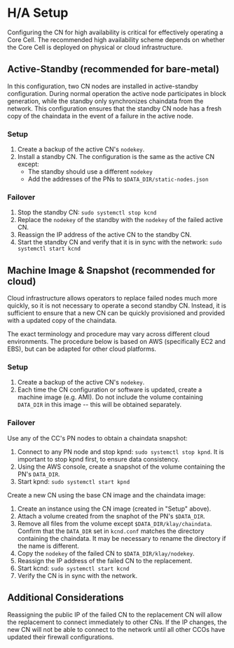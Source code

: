 # H/A Setup <a id="h-a-setup"></a>

Configuring the CN for high availability is critical for effectively operating a Core Cell. The recommended high availability scheme depends on whether the Core Cell is deployed on physical or cloud infrastructure.

## Active-Standby \(recommended for bare-metal\) <a id="active-standby-recommended-for-bare-metal"></a>

In this configuration, two CN nodes are installed in active-standby configuration. During normal operation the active node participates in block generation, while the standby only synchronizes chaindata from the network. This configuration ensures that the standby CN node has a fresh copy of the chaindata in the event of a failure in the active node.

### Setup <a id="setup"></a>

1. Create a backup of the active CN's `nodekey`.
2. Install a standby CN. The configuration is the same as the active CN except:
   * The standby should use a different `nodekey`
   * Add the addresses of the PNs to `$DATA_DIR/static-nodes.json`

### Failover <a id="failover"></a>

1. Stop the standby CN: `sudo systemctl stop kcnd`
2. Replace the `nodekey` of the standby with the `nodekey` of the failed active CN.
3. Reassign the IP address of the active CN to the standby CN.
4. Start the standby CN and verify that it is in sync with the network: `sudo systemctl start kcnd`

## Machine Image & Snapshot \(recommended for cloud\) <a id="machine-image-snapshot-recommended-for-cloud"></a>

Cloud infrastructure allows operators to replace failed nodes much more quickly, so it is not necessary to operate a second standby CN. Instead, it is sufficient to ensure that a new CN can be quickly provisioned and provided with a updated copy of the chaindata.

The exact terminology and procedure may vary across different cloud environments. The procedure below is based on AWS \(specifically EC2 and EBS\), but can be adapted for other cloud platforms.

### Setup <a id="setup"></a>

1. Create a backup of the active CN's `nodekey`.
2. Each time the CN configuration or software is updated, create a machine image \(e.g. AMI\). Do not include the volume containing `DATA_DIR` in this image -- this will be obtained separately.

### Failover <a id="failover"></a>

Use any of the CC's PN nodes to obtain a chaindata snapshot:

1. Connect to any PN node and stop kpnd: `sudo systemctl stop kpnd`. It is important to stop kpnd first, to ensure data consistency.
2. Using the AWS console, create a snapshot of the volume containing the PN's `DATA_DIR`.
3. Start kpnd: `sudo systemctl start kpnd`

Create a new CN using the base CN image and the chaindata image:

1. Create an instance using the CN image \(created in "Setup" above\).
2. Attach a volume created from the snaphot of the PN's `$DATA_DIR`.
3. Remove all files from the volume except `$DATA_DIR/klay/chaindata`. Confirm that the `DATA_DIR` set in `kcnd.conf` matches the directory containing the chaindata. It may be necessary to rename the directory if the name is different.
4. Copy the `nodekey` of the failed CN to `$DATA_DIR/klay/nodekey`.
5. Reassign the IP address of the failed CN to the replacement.
6. Start kcnd: `sudo systemctl start kcnd`
7. Verify the CN is in sync with the network.

## Additional Considerations <a id="additional-considerations"></a>

Reassigning the public IP of the failed CN to the replacement CN will allow the replacement to connect immediately to other CNs. If the IP changes, the new CN will not be able to connect to the network until all other CCOs have updated their firewall configurations.

